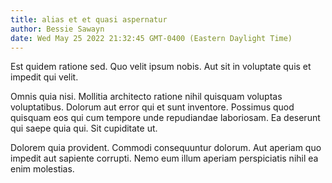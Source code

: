 ```yaml
---
title: alias et et quasi aspernatur
author: Bessie Sawayn
date: Wed May 25 2022 21:32:45 GMT-0400 (Eastern Daylight Time)
---
```

Est quidem ratione sed. Quo velit ipsum nobis. Aut sit in voluptate quis et impedit qui velit.

 Omnis quia nisi. Mollitia architecto ratione nihil quisquam voluptas voluptatibus. Dolorum aut error qui et sunt inventore. Possimus quod quisquam eos qui cum tempore unde repudiandae laboriosam. Ea deserunt qui saepe quia qui. Sit cupiditate ut.

 Dolorem quia provident. Commodi consequuntur dolorum. Aut aperiam quo impedit aut sapiente corrupti. Nemo eum illum aperiam perspiciatis nihil ea enim molestias.